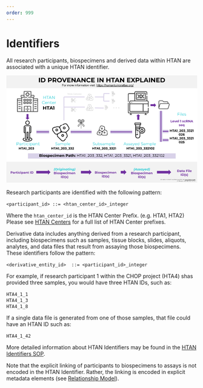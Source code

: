 ```yaml
---
order: 999
---
```


# Identifiers

All research participants, biospecimens and derived data within HTAN are associated with a unique HTAN identifier.

![HTAN ID Provenance](../img/Slide_Version_ID_Provenance_Figure_Explained.png)


Research participants are identified with the following pattern:

```
<participant_id> ::= <htan_center_id>_integer
```

Where the `htan_center_id` is the HTAN Center Prefix. (e.g. HTA1, HTA2) Please see [HTAN Centers](../overview/centers.md) for a full list of HTAN Center prefixes.


Derivative data includes anything derived from a research participant, including biospecimens such as samples, tissue blocks, slides, aliquots, analytes, and data files that result from assaying those biospecimens. These identifiers follow the pattern:

```
<derivative_entity_id>	::= <participant_id>_integer
```

For example, if research participant 1 within the CHOP project (HTA4) shas provided three samples, you would have three HTAN IDs, such as:

```
HTA4_1_1
HTA4_1_3
HTA4_1_8
```

If a single data file is generated from one of those samples, that file could have an HTAN ID such as:

```
HTA4_1_42
```

More detailed information about HTAN Identifiers may be found in the [HTAN Identifiers SOP](https://docs.google.com/document/d/1podtPP8L1UNvVxx9_c_szlDcU1f8n7bige6XA_GoRVM/edit#heading=h.768a6pngjha3). 

Note that the explicit linking of participants to biospecimens to assays is not encoded in the HTAN Identifier. Rather, the linking is encoded in explicit metadata elements (see [Relationship Model](relationships.md)).
